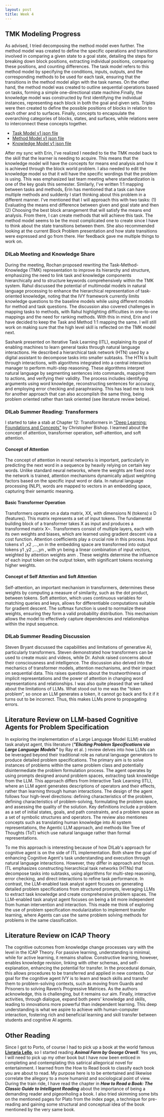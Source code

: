```yaml
---
layout: post
title: Week 4
---
```

## TMK Modeling Progress
As advised, I tried decomposing the method model even further. 
The method model was created to define the specific operations and transitions involved in comparing a given state to a goal state, detailing the steps for breaking down block positions, extracting individual positions, comparing these positions, and counting differences. The task model refers to this method model by specifying the conditions, inputs, outputs, and the corresponding methods to be used for each task, ensuring that the transitions in the method model align with the task names. On the other hand, the method model was created to outline sequential operations based on tasks, forming a simple one-directional state machine.Finally, the knowledge model was constructed by first identifying the individual instances, representing each block in both the goal and given sets. Triples were then created to define the possible positions of blocks in relation to each other and to surfaces. Finally, concepts to encapsulate the overarching categories of blocks, states, and surfaces, while relations were to interconnect these concepts together.
* [Task Model v1 json file](files/Task_Model_BlockWorld2_v1.json)
* [Method Model v1 json file](files/Method_Model_BlockWorld2_v1.json)
* [Knowledge Model v1 json file](files/Knowledge_Model_BlockWorld2_v1.json)

<!-- Sync with Erin Notes -->
After my sync with Erin, I've realized I needed to tie the TMK model back to the skill that the learner is needing to acquire. This means that the knowledge model will have the concepts for means end analysis and how it is achieved through the block world problem. I also needed to edit the knowledge model so that it will have the specific wordings that the problem is using. This was emphasized last team meeting where standardization is one of the key goals this semester. Similarly, I've written 1:1 mapping between tasks and methods, Erin has mentioned that a task can have multiple methods and suddenly I start thinking about this problem in a different manner. I've mentioned that I will approach this with two tasks: (1) Evaluating the means end difference between given and goal state and then (2) Choosing the best block arrangement that will satisfy the means end analysis. From there, I can create methods that will achieve this task. The method model seems to be the most complicated one to create since I have to think about the state transitions between them. She also recommended looking at the current Block Problem presentation and how state transitions were expressed and go from there. Her feedback gave me multiple things to work on. 

<!-- Sync with DILAB IVY Group Notes -->
### DILab Meeting and Knowledge Share
During the meeting, Rochan proposed rewriting the Task-Method-Knowledge (TMK) representation to improve its hierarchy and structure, emphasizing the need to link task and knowledge components hierarchically and to structure keywords comprehensively within the TMK system. Rahul discussed the potential of multimodal models in natural language processing to enhance the hierarchical representation of task-oriented knowledge, noting that the IVY framework currently limits knowledge questions to the baseline models while using different models for method and task questions. The discussion also covered challenges in mapping tasks to methods, with Rahul highlighting difficulties in one-to-one mappings and the need for ranking methods. With this in mind, Erin and I have decided to keep the Task and Method 1:1 mapping the same. I will still work on making sure that the high level skill is reflected on the TMK model next.

Sashank presented on Iterative Task Learning (ITL), explaining its goal of enabling machines to learn general tasks through natural language interactions. He described a hierarchical task network (HTN) used by a digital assistant to decompose tasks into smaller subtasks. The HTN is built through interactions, with algorithms integrated into a central interaction manager to perform multi-step reasoning. These algorithms interpret natural language by segmenting sentences into commands, mapping them to actions, and verifying their validity. The process includes identifying arguments using word knowledge, reconstructing sentences for accuracy, and employing error checking and paraphrasing. This has lead me to look for another approach that can also accomplish the same thing, being problem oriented rather than task oriented (see literature review below). 

### DILab Summer Reading: Transformers 
I started to take a stab at Chapter 12: Transformers in ["Deep Learning: Foundations and Concepts"](https://www.bishopbook.com) by Christopher Bishop. I learned about the concept of attention, transformer operation, self-attention, and soft attention. 
#### Concept of Attention
The concept of attention in neural networks is important, particularly in predicting the next word in a sequence by heavily relying on certain key words. Unlike standard neural networks, where the weights are fixed once the network is trained, attention mechanisms dynamically adjust weighting factors based on the specific input word or data. In natural language processing (NLP), words are mapped to vectors in an embedding space, capturing their semantic meaning. 
#### Basic Transformer Operation
Transformers operate on a data matrix, XX, with dimensions N (tokens) x D (features). This matrix represents a set of input tokens. The fundamental building block of a transformer takes X as input and produces a transformed matrix X~. Transformers consist of multiple layers, each with its own weights and biases, which are learned using gradient descent via a cost function. Attention coefficients play a crucial role in this process. Input tokens x1 ,x2 ,…,xn  in the embedding space are transformed into output tokens y1 ,y2 ,…,yn , with yn  being a linear combination of input vectors, weighted by attention weights anm . These weights determine the influence of each input token on the output token, with significant tokens receiving higher weights.
#### Concept of Self Attention and Soft Attention
Self-attention, an important mechanism in transformers, determines these weights by computing a measure of similarity, such as the dot product, between tokens. Soft attention, which uses continuous variables for matching queries and keys, allows for differentiable computations suitable for gradient descent. The softmax function is used to normalize these weights, ensuring they form a valid probability distribution. This mechanism allows the model to effectively capture dependencies and relationships within the input sequence.
### DILab Summer Reading Discussion
Steven Bryant discussed the capabilities and limitations of generative AI, particularly transformers. Steven demonstrated how transformers can be used to create music and videos, while Dr. Ashok raised concerns about their consciousness and intelligence. The discussion also delved into the mechanics of transformer models, attention mechanisms, and their impact on sequential data. This raises questions about the trustworthiness of implicit representations and the power of attention in changing word representations and relationships. I was also quite pleased that we talked about the limitations of LLMs. What stood out to me was the "token problem”, so once an LLM generates a token, it cannot go back and fix it if it turns out to be incorrect. Thus, this makes LLMs prone to propagating errors.

## Literature Review on LLM-based Cognitive Agents for Problem Specification
In exploring the implementation of a Large Language Model (LLM) enabled task analyst agent, this literature (***"Eliciting Problem Specifications via Large Language Models"*** by Ray et al. ) review delves into how LLMs can be leveraged beyond their traditional role as natural language generators to produce detailed problem specifications. The primary aim is to solve instances of problems within the same problem class and potentially disintermediate the problem formulation process. The agent operates by using prompts designed around problem spaces, extracting task knowledge from the LLM. This approach differs from Interactive Task Learning (ITL), where an LLM agent generates descriptions of operators and their effects, rather than learning through human interactions. The design of the agent follows four high-level directions: defining characteristics of the problem, defining characteristics of problem-solving, formulating the problem space, and assessing the quality of the solution. Key definitions include a problem as a set of initial states, goals, and path constraints, and a problem space as a set of symbolic structures and operators. The review also mentiones concepts such as translating human knowledge into AI system representations, the Agentic LLM approach, and methods like Tree of Thoughts (ToT) which use natural language rather than formal representations.

To me this approach is interesting because of how DILab's approach for cognitive agent is on the side of ITL implementation. Both share the goal of enhancing Cognitive Agent's task understanding and execution through natural language interactions. However, they differ in approach and focus. ITL emphasizes constructing hierarchical task networks (HTNs) that decompose tasks into subtasks, using algorithms for multi-step reasoning, error checking, and direct interactions to refine task performance. In contrast, the LLM-enabled task analyst agent focuses on generating detailed problem specifications from structured prompts, leveraging LLMs to extract task knowledge and create comprehensive problem spaces. The LLM-enabled task analyst agent focuses on being a bit more independent from human intervention and interaction. This made me think of exploring the use of problem specification modularization to implement transfer learning, where Agents can use the same problem solving methods for problems in the same classification. 

## Literature Review on ICAP Theory ##
The cognitive outcomes from knowledge change processes vary with the level in the ICAP Theory. For passive learning, understanding is minimal, while for active learning, it remains shallow. Constructive learning, however, enables knowledge revision, linking with other schemas, and self-explanation, enhancing the potential for transfer. In the procedural domain, this allows procedures to be transferred and applied in new contexts. Our goal for the cognitive agent IVY is to learn and teach skills and transfer them to problem-solving contexts, such as moving from Guards and Prisoners to solving Raven’s Progressive Matrices. As the authors acknowledge, this is challenging, but it remains our aim. Finally, interactive activities, through dialogue, expand both peers' knowledge and skills, leading to innovations more powerful than independent learning. This deep understanding is what we aspire to achieve with human-computer interaction, fostering rich and beneficial learning and skill transfer between students and cognitive AI agents.

## Other Reading
Since I got to Porto, of course I had to pick up a book at the world famous [**Livraria Lello**](https://www.livrarialello.pt), so I started reading ***Animal Farm by George Orwell***. Yes yes, I will need to pick up my other book but I have now been enticed in completing and contemplating this satirical allegorical novel for entertainment. I learned from the How to Read book to classify each book you are about to read. My purpose here is to be entertained and likewise correlate the allegory to a more humanist and sociological point of view. During the train ride, I have read the chapter in ***How to Read a Book: The Classic Guide to Intelligent Reading*** about the importance of being a demanding reader and pigeonholing a book. I also tried skimming some bits on the mentioned pages for Plato from the index page, a technique for pre-reading and gaining some structural and conceptual idea of the book mentioned by the very same book. 


